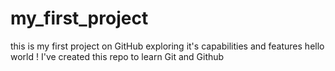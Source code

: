 # my_first_project
this is my first project on GitHub exploring it's capabilities and features 
hello world ! I've created this repo to learn Git and Github 
